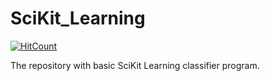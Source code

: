 # SciKit_Learning
[![HitCount](http://hits.dwyl.io/{InamdarAbid}/{SciKit_Learning}.svg)](http://hits.dwyl.io/{InamdarAbid}/{SciKit_Learning})

The repository with basic SciKit Learning classifier program.
